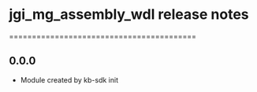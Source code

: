 # jgi_mg_assembly_wdl release notes
=========================================

0.0.0
-----
* Module created by kb-sdk init
